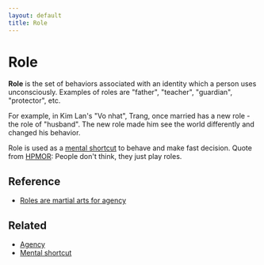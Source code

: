 ```yaml
---
layout: default
title: Role
---
```

# Role

**Role** is the set of behaviors associated with an identity which a person uses unconsciously. Examples of roles are "father", "teacher", "guardian", "protector", etc.

For example, in Kim Lan's "Vo nhat", Trang, once married has a new role - the role of "husband". The new role made him see the world differently and changed his behavior.

Role is used as a [mental shortcut](/wiki/mental_shortcut) to behave and make fast decision. Quote from [HPMOR](http://www.hpmor.com/): People don't think, they just play roles.

## Reference
* [Roles are martial arts for agency](http://lesswrong.com/lw/kov/roles_are_martial_arts_for_agency/)

## Related
* [Agency](/wiki/agency)
* [Mental shortcut](/wiki/mental_shortcut)
